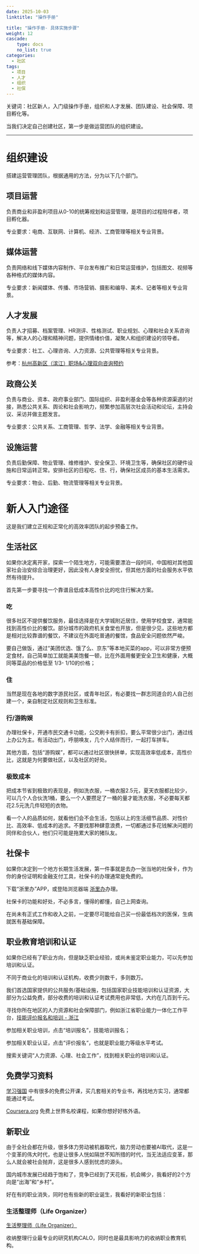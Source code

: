 ```yaml
---
date: 2025-10-03
linktitle: "操作手册"

title: "操作手册- 具体实施步骤"
weight: 12
cascade:
    type: docs
    no_list: true
categories:
  - 社区
tags:
  - 项目
  - 人才
  - 组织
  - 社保
---
```


关键词：社区新人，入门级操作手册，组织和人才发展、团队建设、社会保障、项目孵化等。

当我们决定自己创建社区，第一步是做运营团队的组织建设。

---

# 组织建设
搭建运营管理团队，根据通用的方法，分为以下几个部门。

## 项目运营

负责商业和非盈利项目从0-10的统筹规划和运营管理，是项目的过程陪伴者，项目孵化器。

专业要求：电商、互联网、计算机、经济、工商管理等相关专业背景。

## 媒体运营

负责网络和线下媒体内容制作、平台发布推广和日常运营维护，包括图文、视频等各种格式的媒体内容。

专业要求：新闻媒体、传播、市场营销、摄影和编导、美术、记者等相关专业背景。

## 人才发展
负责人才招募、档案管理、HR测评、性格测试、职业规划、心理和社会关系咨询等，解决人的心理和精神问题，提供情绪价值，凝聚人和组织建设的领导者。

专业要求：社工、心理咨询、人力资源、公共管理等相关专业背景。

参考：[杭州高新区（滨江）职场&心理双向咨询预约](https://mp.weixin.qq.com/s/zEVLI8UMEiZNueXbEwpLeg)


## 政商公关

负责与商业、资本、政府事业部门、国际组织、非盈利基金会等各种资源渠道的对接，熟悉公共关系、舆论和社会影响力，频繁参加高层次社会活动和论坛，主持会议、采访并做主题发言。

专业要求：公共关系、工商管理、哲学、法学、金融等相关专业背景。

## 设施运营

负责后勤保障、物业管理、维修维护、安全保卫、环境卫生等，确保社区的硬件设施和日常运转正常。安排社区的日程吃、住、行，确保社区成员的基本生活需求。

专业要求：物业、后勤、物流管理等相关专业背景。


# 新人入门途径

这是我们建立正规和正常化的高效率团队的起步预备工作。

## 生活社区
如果你决定离开家，探索一个陌生地方，可能需要漂泊一段时间，中国相对其他国家社会治安综合治理更好，因此没有人身安全担忧，但其他方面的社会服务水平依然有待提升。

首先第一步要寻找一个靠谱且低成本高性价比的吃住行解决方案。

### 吃

很多社区不提供餐饮服务，最佳选择是在大学城附近居住，使用学校食堂，通常能找到高性价比的餐饮。部分城市的政府机关食堂也开放，但是很少见，这些地方都是相对比较靠谱的餐饮，不建议在外面吃普通的餐馆，食品安全问题依然严峻。

要自己做饭，通过“美团优选、饿了么、京东”等本地买菜的app，可以非常方便预定食材，自己简单加工就能美美饱餐一顿，比在外面用餐更安全卫生和健康，大概同等菜品的价格低至 1/3- 1/10的价格；

### 住
当然是现在各地的数字游民社区，或青年社区，有必要找一群志同道合的人自己创建一个，亲自制定社区规则和卫生标准。

### 行/游购娱
办理社保卡，开通市民交通卡功能，公交刷卡有折扣，要么平常很少出门，通过线上办公为主。有活动出门，呼朋唤友，几个人结伴而行，一起打车拼车。

其他方面，包括“游购娱”，都可以通过社区很快拼单，实现高效率低成本，高性价比，这就是为何要做社区，以及社区的好处。

### 极致成本
把成本节省到极致的表现是，例如洗衣服，一桶衣服2.5元，夏天衣服都比较少，可以几个人合伙洗1桶，要么一个人要攒足了一桶的量才能洗衣服，不必要每天都花2.5元洗几件轻短的衣物。

看一个人的品质如何，就看他们会不会生活，包括以上的生活细节品质、对性价比、高效率、低成本的追求。不要找那种肆意浪费，一切都通过多花钱解决问题的同伴和合伙人，他们只可能是拖累大家的猪队友。


## 社保卡
如果你决定到一个地方长期生活发展，第一件事就是去办一张当地的社保卡，作为你的身份证明和金融支付工具，社保卡的办理通常是免费的。

下载“浙里办”APP，或登陆浏览器端 [浙里办](https://www.zjzwfw.gov.cn/)办理。

社保卡的功能和好处，不必多言，懂得的都懂，自己上网查询。

在尚未有正式工作和收入之前，一定要尽可能给自己买一份最低档次的医保，生病就医有基础保障。

## 职业教育培训和认证
如果你已经有了职业方向，但是缺乏职业经验，或尚未鉴定职业能力，可以先参加培训和认证。

不同于商业化的培训和认证机构，收费少则数千，多则数万。

我们首选国家提供的公共服务/基础设施，包括国家职业技能培训和认证资源，大部分为公益免费，部分收费的培训和认证考试费用也非常低，大约在几百到千元。

寻找你所在地区的人力资源和社会保障部门，例如浙江省职业能力一体化工作平台，[技能评价报名和培训 - 浙江](https://zynl.rlsbt.zj.gov.cn/002/client/index2.jsp)

参加相关职业培训，点击“培训报名”，技能培训报名；

参加相关职业认证，点击“评价报名“，也就是职业能力等级水平考试。

搜索关键词“人力资源、心理、社会工作”，找到相关职业的培训和认证。



## 免费学习资料

[学习强国](https://www.xuexi.cn/)
中有很多的免费公开课，买几套相关的专业书，再找地方实习，通常都能通过考试。

[Coursera.org](http://coursera.org) 
免费上世界名校课程，如果你想好好练外语。

## 新职业

由于全社会都在升级，很多体力劳动被机器取代，脑力劳动也要被AI取代，这是一个变革的伟大时代，也是让很多人恍如隔世不知所措的时代，当无法适应变革，那么人就会被社会抛弃，这是很多人感到忧虑的源头。

国内城市发展已经趋于饱和了，竞争已经到了天花板，机会稀少，我看好的2个方向是“出海”和“乡村”。

好在有的职业消失，同时也有些新的职业诞生，我看好的新职业包括：

### 生活整理师（Life Organizer）

[生活整理师（Life Organizer）](https://calochina.com/)

收纳整理行业最专业的研究机构CALO，同时也是最具影响力的收纳职业教育机构。




